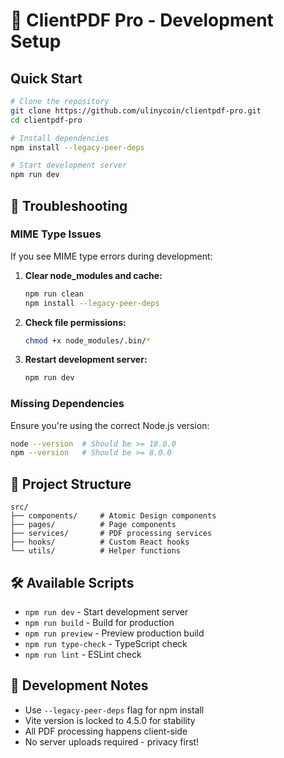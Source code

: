 # 🚀 ClientPDF Pro - Development Setup

## Quick Start

```bash
# Clone the repository
git clone https://github.com/ulinycoin/clientpdf-pro.git
cd clientpdf-pro

# Install dependencies
npm install --legacy-peer-deps

# Start development server
npm run dev
```

## 🔧 Troubleshooting

### MIME Type Issues
If you see MIME type errors during development:

1. **Clear node_modules and cache:**
   ```bash
   npm run clean
   npm install --legacy-peer-deps
   ```

2. **Check file permissions:**
   ```bash
   chmod +x node_modules/.bin/*
   ```

3. **Restart development server:**
   ```bash
   npm run dev
   ```

### Missing Dependencies
Ensure you're using the correct Node.js version:
```bash
node --version  # Should be >= 18.0.0
npm --version   # Should be >= 8.0.0
```

## 📁 Project Structure
```
src/
├── components/     # Atomic Design components
├── pages/          # Page components
├── services/       # PDF processing services
├── hooks/          # Custom React hooks
└── utils/          # Helper functions
```

## 🛠️ Available Scripts

- `npm run dev` - Start development server
- `npm run build` - Build for production
- `npm run preview` - Preview production build
- `npm run type-check` - TypeScript check
- `npm run lint` - ESLint check

## 📝 Development Notes

- Use `--legacy-peer-deps` flag for npm install
- Vite version is locked to 4.5.0 for stability
- All PDF processing happens client-side
- No server uploads required - privacy first!
